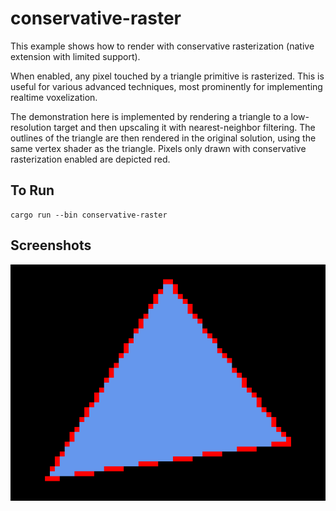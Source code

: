 # conservative-raster

This example shows how to render with conservative rasterization (native extension with limited support).

When enabled, any pixel touched by a triangle primitive is rasterized.
This is useful for various advanced techniques, most prominently for implementing realtime voxelization.

The demonstration here is implemented by rendering a triangle to a low-resolution target and then upscaling it with nearest-neighbor filtering.
The outlines of the triangle are then rendered in the original solution, using the same vertex shader as the triangle.
Pixels only drawn with conservative rasterization enabled are depicted red.

## To Run

```
cargo run --bin conservative-raster
```

## Screenshots

![Conservative-raster window](./screenshot.png)
